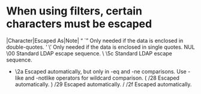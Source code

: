 # When using filters, certain characters must be escaped
|Character|Escaped As|Note|
“ 	`” 	Only needed if the data is enclosed in double-quotes.
‘ 	\’ 	Only needed if the data is enclosed in single quotes.
NUL 	\00 	Standard LDAP escape sequence.
\ 	\5c 	Standard LDAP escape sequence.
* 	\2a 	Escaped automatically, but only in -eq and -ne comparisons. Use -like and -notlike operators for wildcard comparison.
( 	/28 	Escaped automatically.
) 	/29 	Escaped automatically.
/ 	/2f 	Escaped automatically.
